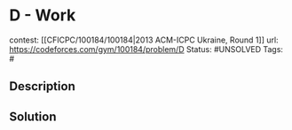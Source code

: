 # D - Work

contest: [[CFICPC/100184/100184|2013 ACM-ICPC Ukraine, Round 1]]
url: https://codeforces.com/gym/100184/problem/D
Status: #UNSOLVED
Tags: #

## Description

## Solution

